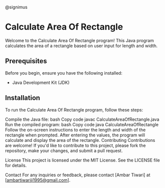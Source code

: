 @signimus


# Calculate Area Of Rectangle

Welcome to the Calculate Area Of Rectangle program! This Java program calculates the area of a rectangle based on user input for length and width.

## Prerequisites

Before you begin, ensure you have the following installed:
- Java Development Kit (JDK)

## Installation

To run the Calculate Area Of Rectangle program, follow these steps:

Compile the Java file:
bash
Copy code
javac CalculateAreaOfRectangle.java
Run the compiled program:
bash
Copy code
java CalculateAreaOfRectangle
Follow the on-screen instructions to enter the length and width of the rectangle when prompted.
After entering the values, the program will calculate and display the area of the rectangle.
Contributing
Contributions are welcome! If you'd like to contribute to this project, please fork the repository, make your changes, and submit a pull request.

License
This project is licensed under the MIT License. See the LICENSE file for details.

Contact
For any inquiries or feedback, please contact [Ambar Tiwari] at [ambartiwariji1995@gmail.com].

